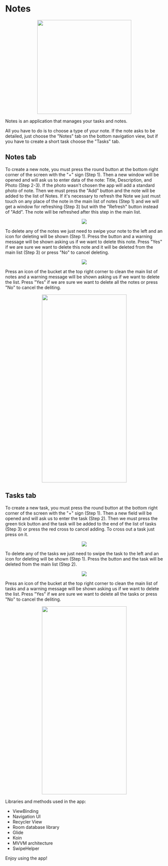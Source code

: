 # Notes

<p align="center">
  <img src="https://github.com/GreeenGoo/For_documentations/blob/main/Notes/Notes_icon.png?raw=true" width="300" height="300">
</p>

Notes is an application that manages your tasks and notes. 

All you have to do is to choose a type of your note. If the note asks to be detailed, just choose the "Notes" tab on the bottom navigation view, but if you have to create a short task choose the "Tasks" tab.

## Notes tab

To create a new note, you must press the round button at the bottom right corner of the screen with the "+" sign (Step 1). Then a new window will be opened and will ask us to enter data of the note: Title, Description, and Photo (Step 2-3). If the photo wasn't chosen the app will add a standard photo of note. Then we must press the "Add" button and the note will be added to the list of Notes. If it's necessary to refresh the Note we just must touch on any place of the note in the main list of notes (Step 1) and we will get a window for refreshing (Step 3) but with the "Refresh" button instead of "Add". The note will be refreshed after this step in the main list.


<p align="center">
  <img src="https://github.com/GreeenGoo/For_documentations/blob/main/Notes/1-3%20Notes%20adding%20a%20new%20note.png?raw=true">
</p>

To delete any of the notes we just need to swipe your note to the left and an icon for deleting will be shown (Step 1). Press the button and a warning message will be shown asking us if we want to delete this note. Press "Yes" if we are sure we want to delete this note and it will be deleted from the main list (Step 3) or press "No" to cancel deleting.

<p align="center">
  <img src="https://github.com/GreeenGoo/For_documentations/blob/main/Notes/1-4%20Deliting%20a%20note.png?raw=true">
</p>

Press an icon of the bucket at the top right corner to clean the main list of notes and a warning message will be shown asking us if we want to delete the list. Press "Yes" if we are sure we want to delete all the notes or press "No" to cancel the deliting.

<p align="center">
  <img src="https://github.com/GreeenGoo/For_documentations/blob/main/Notes/7%20Notes%20Delete%20all%20the%20table.jpg?raw=true" width="270" height="600">
</p>

## Tasks tab

To create a new task, you must press the round button at the bottom right corner of the screen with the "+" sign (Step 1). Then a new field will be opened and will ask us to enter the task (Step 2). Then we must press the green tick button and the task will be added to the end of the list of tasks (Step 3) or press the red cross to cancel adding. To cross out a task just press on it.

<p align="center">
  <img src="https://github.com/GreeenGoo/For_documentations/blob/main/Notes/9-10%20Tasks%20adding%20a%20task%20new.png?raw=true">
</p>

To delete any of the tasks we just need to swipe the task to the left and an icon for deleting will be shown (Step 1). Press the button and the task will be deleted from the main list (Step 2).

<p align="center">
  <img src="https://github.com/GreeenGoo/For_documentations/blob/main/Notes/11-12%20Tasks%20deliting.png?raw=true">
</p>

Press an icon of the bucket at the top right corner to clean the main list of tasks and a warning message will be shown asking us if we want to delete the list. Press "Yes" if we are sure we want to delete all the tasks or press "No" to cancel the deliting.

<p align="center">
  <img src="https://github.com/GreeenGoo/For_documentations/blob/main/Notes/13%20Tasks%20remove%20all%20the%20table.jpg?raw=true" width="270" height="600">
</p>

Libraries and methods used in the app:
+ ViewBinding
+ Navigation UI
+ Recycler View
+ Room database library
+ Glide
+ Koin
+ MVVM architecture
+ SwipeHelper


Enjoy using the app!
